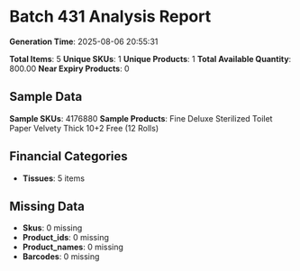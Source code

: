 # Batch 431 Analysis Report

**Generation Time**: 2025-08-06 20:55:31

**Total Items**: 5
**Unique SKUs**: 1
**Unique Products**: 1
**Total Available Quantity**: 800.00
**Near Expiry Products**: 0

## Sample Data
**Sample SKUs**: 4176880
**Sample Products**: Fine Deluxe Sterilized Toilet Paper Velvety Thick 10+2 Free (12 Rolls)

## Financial Categories
- **Tissues**: 5 items

## Missing Data
- **Skus**: 0 missing
- **Product_ids**: 0 missing
- **Product_names**: 0 missing
- **Barcodes**: 0 missing
